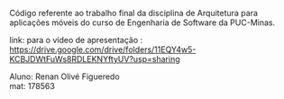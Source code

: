 Código referente ao trabalho final da disciplina de Arquitetura para aplicações móveis do curso de Engenharia de Software da PUC-Minas.

link: para o vídeo de apresentação : https://drive.google.com/drive/folders/11EQY4w5-KCBJDWtFuWs8RDLEKNYftyUV?usp=sharing

Aluno: Renan Olivé Figueredo  
mat: 178563
